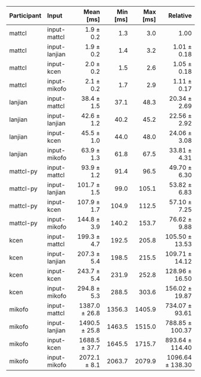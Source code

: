 | Participant | Input | Mean [ms] | Min [ms] | Max [ms] | Relative |
|:---|:---|---:|---:|---:|---:|
| mattcl | input-mattcl | 1.9 ± 0.2 | 1.3 | 3.0 | 1.00 |
| mattcl | input-lanjian | 1.9 ± 0.2 | 1.4 | 3.2 | 1.01 ± 0.18 |
| mattcl | input-kcen | 2.0 ± 0.2 | 1.5 | 2.6 | 1.05 ± 0.18 |
| mattcl | input-mikofo | 2.1 ± 0.2 | 1.7 | 2.9 | 1.11 ± 0.17 |
| lanjian | input-mattcl | 38.4 ± 1.5 | 37.1 | 48.3 | 20.34 ± 2.69 |
| lanjian | input-lanjian | 42.6 ± 1.2 | 40.2 | 45.2 | 22.56 ± 2.92 |
| lanjian | input-kcen | 45.5 ± 1.0 | 44.0 | 48.0 | 24.06 ± 3.08 |
| lanjian | input-mikofo | 63.9 ± 1.3 | 61.8 | 67.5 | 33.81 ± 4.31 |
| mattcl-py | input-mattcl | 93.9 ± 1.2 | 91.4 | 96.5 | 49.70 ± 6.30 |
| mattcl-py | input-lanjian | 101.7 ± 1.5 | 99.0 | 105.1 | 53.82 ± 6.83 |
| mattcl-py | input-kcen | 107.9 ± 1.7 | 104.9 | 112.5 | 57.10 ± 7.25 |
| mattcl-py | input-mikofo | 144.8 ± 3.9 | 140.2 | 153.7 | 76.62 ± 9.88 |
| kcen | input-mattcl | 199.3 ± 4.7 | 192.5 | 205.8 | 105.50 ± 13.53 |
| kcen | input-lanjian | 207.3 ± 5.4 | 198.5 | 215.5 | 109.71 ± 14.12 |
| kcen | input-kcen | 243.7 ± 5.4 | 231.9 | 252.8 | 128.96 ± 16.50 |
| kcen | input-mikofo | 294.8 ± 5.3 | 288.5 | 303.6 | 156.02 ± 19.87 |
| mikofo | input-mattcl | 1387.0 ± 26.8 | 1356.3 | 1405.9 | 734.07 ± 93.61 |
| mikofo | input-lanjian | 1490.5 ± 25.8 | 1463.5 | 1515.0 | 788.85 ± 100.37 |
| mikofo | input-kcen | 1688.5 ± 37.7 | 1645.5 | 1715.7 | 893.64 ± 114.40 |
| mikofo | input-mikofo | 2072.1 ± 8.1 | 2063.7 | 2079.9 | 1096.64 ± 138.30 |
